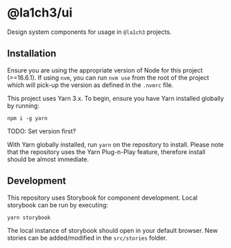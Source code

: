 # @la1ch3/ui

Design system components for usage in `@la1ch3` projects.

## Installation

Ensure you are using the appropriate version of Node for this project (>=16.6.1). If using `nvm`, you can run `nvm use` from the root of the project which will pick-up the version as defined in the `.nvmrc` file.

This project uses Yarn 3.x. To begin, ensure you have Yarn installed globally by running:

```
npm i -g yarn
```

TODO: Set version first?

With Yarn globally installed, run `yarn` on the repository to install. Please note that the repository uses the Yarn Plug-n-Play feature, therefore install should be almost immediate.

## Development

This repository uses Storybook for component development. Local storybook can be run by executing:

```
yarn storybook
```

The local instance of storybook should open in your default browser. New stories can be added/modified in the `src/stories` folder.
